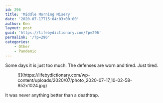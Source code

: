 ```yaml
---
id: 296
title: 'Middle Morning Misery'
date: '2020-07-17T15:04:03+00:00'
author: Ken
layout: post
guid: 'https://lifebydictionary.com/?p=296'
permalink: '/?p=296'
categories:
    - Other
    - Pandemic
---
```


Some days it is just too much. The defenses are worn and tired. Just tired.

<figure class="wp-block-image size-large">![](https://lifebydictionary.com/wp-content/uploads/2020/07/photo_2020-07-17_10-02-58-852x1024.jpg)</figure>It was never anything better than a deathtrap.